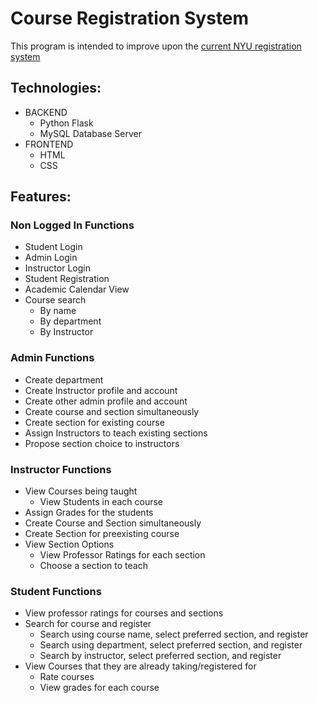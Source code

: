 # Course Registration System

This program is intended to improve upon the [current NYU registration system](https://www.nyu.edu/students/student-information-and-resources/registration-records-and-graduation/registration.html)

## Technologies:
- BACKEND
  - Python Flask
  - MySQL Database Server
- FRONTEND
  - HTML
  - CSS


## Features:

### Non Logged In Functions
- Student Login
- Admin Login
- Instructor Login
- Student Registration
- Academic Calendar View
- Course search
  - By name
  - By department
  - By Instructor

### Admin Functions
- Create department
- Create Instructor profile and account
- Create other admin profile and account
- Create course and section simultaneously
- Create section for existing course
- Assign Instructors to teach existing sections
- Propose section choice to instructors

### Instructor Functions
- View Courses being taught
  - View Students in each course
- Assign Grades for the students
- Create Course and Section simultaneously
- Create Section for preexisting course
- View Section Options
  - View Professor Ratings for each section
  - Choose a section to teach

### Student Functions
- View professor ratings for courses and sections
- Search for course and register
  - Search using course name, select preferred section, and register
  - Search using department, select preferred section, and register
  - Search by instructor, select preferred section, and register
- View Courses that they are already taking/registered for
  - Rate courses
  - View grades for each course
